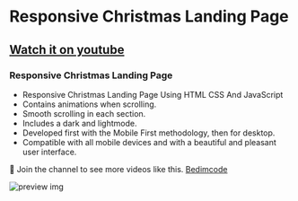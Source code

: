 # Responsive Christmas Landing Page
## [Watch it on youtube](https://youtu.be/RTIueV7zERY)
### Responsive Christmas Landing Page

- Responsive Christmas Landing Page Using HTML CSS And JavaScript
- Contains animations when scrolling.
- Smooth scrolling in each section.
- Includes a dark and lightmode.
- Developed first with the Mobile First methodology, then for desktop.
- Compatible with all mobile devices and with a beautiful and pleasant user interface.

💙 Join the channel to see more videos like this. [Bedimcode](https://www.youtube.com/@Bedimcode)

![preview img](/preview.png)
